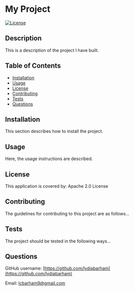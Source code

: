 # My Project

[![License](https://img.shields.io/badge/License-Apache_2.0-blue.svg)](https://opensource.org/licenses/Apache-2.0)
  
## Description
This is a description of the project I have built.

## Table of Contents

- [Installation](#installation)
- [Usage](#usage)
- [License](#license)
- [Contributing](#contributing)
- [Tests](#tests)
- [Questions](#questions)

## Installation
This section describes how to install the project.

## Usage
Here, the usage instructions are described.

## License
This application is covered by: Apache 2.0 License

## Contributing
The guidelines for contributing to this project are as follows...

## Tests
The project should be tested in the following ways...

## Questions
GitHub username: [https://github.com/lydiabarham](https://github.com/lydiabarham)

Email: [lcbarham9@gmail.com](mailto:lcbarham9@gmail.com?subject=Questions)

  